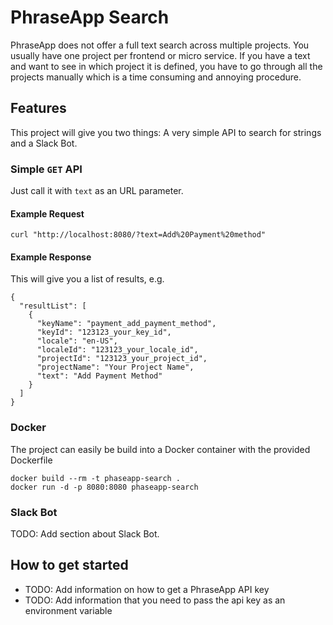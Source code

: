 # PhraseApp Search

PhraseApp does not offer a full text search across multiple projects. You usually have one project per frontend or micro service. If you have a text and want to see in which project it is defined, you have to go through all the projects manually which is a time consuming and annoying procedure.

## Features

This project will give you two things: A very simple API to search for strings and a Slack Bot.

### Simple `GET` API

Just call it with `text` as an URL parameter.

#### Example Request

```
curl "http://localhost:8080/?text=Add%20Payment%20method"
```

#### Example Response

This will give you a list of results, e.g.

```
{
  "resultList": [
    {
      "keyName": "payment_add_payment_method",
      "keyId": "123123_your_key_id",
      "locale": "en-US",
      "localeId": "123123_your_locale_id",
      "projectId": "123123_your_project_id",
      "projectName": "Your Project Name",
      "text": "Add Payment Method"
    }
  ]
}
```

### Docker

The project can easily be build into a Docker container with the provided Dockerfile

```
docker build --rm -t phaseapp-search .
docker run -d -p 8080:8080 phaseapp-search
```


### Slack Bot

TODO: Add section about Slack Bot.

## How to get started

* TODO: Add information on how to get a PhraseApp API key
* TODO: Add information that you need to pass the api key as an environment variable
